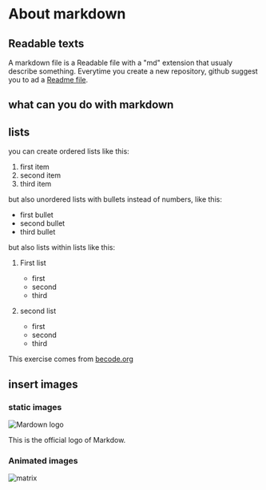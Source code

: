 # About markdown
## Readable texts
A markdown file is a Readable file with a "md" extension that usualy describe something. Everytime you create a new repository, github suggest you to ad a [Readme file](README.md).
## what can you do with markdown
## lists
you can create ordered lists like this:
1. first item
2. second item
3. third item

but also unordered lists with bullets instead of numbers, like this:
- first bullet
- second bullet
- third bullet

but also lists within lists like this:
1. First list
   - first
   - second
   - third
   
2. second list
    - first
    - second
    - third

This exercise comes from [becode.org](https://github.com/becodeorg/CRL-Wilson-1/blob/master/1.TRAIL/01.The-Field/03.Markdown/1.learning.adoc)
    
## insert images
### static images
![Mardown logo](https://cdn.futura-sciences.com/buildsv6/images/wide1920/4/b/e/4be0f23a59_122541_markdown.jpg)

This is the official logo of Markdow.

### Animated images

![matrix](https://c.tenor.com/Mtt_u2FtYBkAAAAC/coffee-code.gif)






